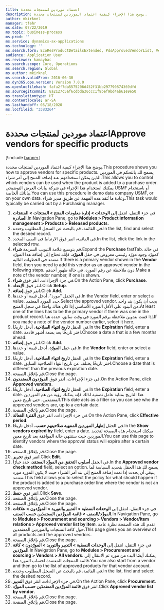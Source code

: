 ```yaml
---
title: اعتماد موردين لمنتجات محددة
description: يوضح هذا الإجراء كيفية اعتماد الموردين لمنتجات محددة.
author: mkirknel
manager: tfehr
ms.date: 07/22/2019
ms.topic: business-process
ms.prod: ''
ms.service: dynamics-ax-applications
ms.technology: ''
ms.search.form: EcoResProductDetailsExtended, PdsApprovedVendorList, VendTable
audience: Application User
ms.reviewer: kamaybac
ms.search.scope: Core, Operations
ms.search.region: Global
ms.author: mkirknel
ms.search.validFrom: 2016-06-30
ms.dyn365.ops.version: Version 7.0.0
ms.openlocfilehash: fafa2f7da5575206d452f31bb297790874369dfd
ms.sourcegitcommit: 8a2127c5af6cdbda30ccc1f9bef9bd4ab61e9e50
ms.translationtype: HT
ms.contentlocale: ar-SA
ms.lasthandoff: 05/18/2020
ms.locfileid: "3383264"
---
```

# <a name="approve-vendors-for-specific-products"></a><span data-ttu-id="47d02-103">اعتماد موردين لمنتجات محددة</span><span class="sxs-lookup"><span data-stu-id="47d02-103">Approve vendors for specific products</span></span>

[!include [banner](../../includes/banner.md)]

<span data-ttu-id="47d02-104">يوضح هذا الإجراء كيفية اعتماد الموردين لمنتجات محددة.</span><span class="sxs-lookup"><span data-stu-id="47d02-104">This procedure shows you how to approve vendors for specific products.</span></span> <span data-ttu-id="47d02-105">يسمح لك بالتحكم في الموردين الذين يمكن استخدامهم عند إضافة المنتج إلى أمر شراء.</span><span class="sxs-lookup"><span data-stu-id="47d02-105">This allows you to control which vendors can be used when the product is added to a purchase order.</span></span> <span data-ttu-id="47d02-106">يمكنك استخدام هذا الإجراء في شركة بيانات العرض التوضيحي USMF أو باستخدام بياناتك الخاصة.</span><span class="sxs-lookup"><span data-stu-id="47d02-106">You can use this procedure in demo data company USMF, or on your own data.</span></span> <span data-ttu-id="47d02-107">وعادة ما تُنفذ هذه المهمة عن طريق مدير شراء.</span><span class="sxs-lookup"><span data-stu-id="47d02-107">This task would typically be carried out by a Purchasing manager.</span></span>

1. <span data-ttu-id="47d02-108">‏‫في جزء التنقل، انتقل إلى **الوحدات > إدارة معلومات المنتج > المنتجات > المنتجات الصادرة‬‏‎**.</span><span class="sxs-lookup"><span data-stu-id="47d02-108">In Navigation Pane, go to **Modules > Product information management > Products > Released products**.</span></span>
2. <span data-ttu-id="47d02-109">في القائمة، قم بالبحث عن السجل المطلوب وحدده.</span><span class="sxs-lookup"><span data-stu-id="47d02-109">In the list, find and select the desired record.</span></span>
3. <span data-ttu-id="47d02-110">في القائمة، انقر فوق الارتباط في الصف المحدد.</span><span class="sxs-lookup"><span data-stu-id="47d02-110">In the list, click the link in the selected row.</span></span>
4. <span data-ttu-id="47d02-111">قم بتوسيع علامة التبويب السريعة **شراء**.</span><span class="sxs-lookup"><span data-stu-id="47d02-111">Expand the **Purchase** fastTab.</span></span> <span data-ttu-id="47d02-112">في حالة وجود مورّد رئيسي معروض في حقل **المورّد**، فإنك تحتاج إلى إضافة هذا المورّد‏‎ كمورّد معتمد في الخطوات التالية.</span><span class="sxs-lookup"><span data-stu-id="47d02-112">If there is a primary vendor shown in the **Vendor** field, then you need to add this vendor as an approved vendor in the following steps.</span></span> <span data-ttu-id="47d02-113">دون ملاحظة عن رقم المورد، في حالة ظهور أحدهم.</span><span class="sxs-lookup"><span data-stu-id="47d02-113">Make a note of the vendor number, if one is shown.</span></span>  
5. <span data-ttu-id="47d02-114">في جزء الإجراءات، انقر فوق **شراء‬**.</span><span class="sxs-lookup"><span data-stu-id="47d02-114">On the Action Pane, click **Purchase**.</span></span>
6. <span data-ttu-id="47d02-115">انقر فوق **الإعداد**.</span><span class="sxs-lookup"><span data-stu-id="47d02-115">Click **Setup**.</span></span>
7. <span data-ttu-id="47d02-116">انقر فوق **إضافة**.</span><span class="sxs-lookup"><span data-stu-id="47d02-116">Click **Add**.</span></span>
8. <span data-ttu-id="47d02-117">في الحقل "مورد"، أدخل قيمة أو حددها.</span><span class="sxs-lookup"><span data-stu-id="47d02-117">In the Vendor field, enter or select a value.</span></span> <span data-ttu-id="47d02-118">حدد المورد المعتمد.</span><span class="sxs-lookup"><span data-stu-id="47d02-118">Select the approved vendor.</span></span> <span data-ttu-id="47d02-119">يجب أن يكون بند واحد من البنود على الأقل المورد الأساسي إذا كان هناك واحدًا في سجل المنتج.</span><span class="sxs-lookup"><span data-stu-id="47d02-119">At least one of the lines has to be the primary vendor if there was one in the product record.</span></span> <span data-ttu-id="47d02-120">إذا قمت بتدوين ملاحظة برقم المورد في وقت سابق، حدده هنا.</span><span class="sxs-lookup"><span data-stu-id="47d02-120">If you made a note of the vendor number earlier, select it here.</span></span>  
9. <span data-ttu-id="47d02-121">في الحقل **تاريخ انتهاء الصلاحية**، أدخل تاريخًا.</span><span class="sxs-lookup"><span data-stu-id="47d02-121">In the **Expiration** field, enter a date.</span></span> <span data-ttu-id="47d02-122">اختر تاريخًا بعد بضعة أشهر قادمة.</span><span class="sxs-lookup"><span data-stu-id="47d02-122">Choose a date a that is a few months ahead.</span></span>  
10. <span data-ttu-id="47d02-123">انقر فوق **إضافة**.</span><span class="sxs-lookup"><span data-stu-id="47d02-123">Click **Add**.</span></span>
11. <span data-ttu-id="47d02-124">في حقل **المورّد**، أدخل قيمة أو حددها.</span><span class="sxs-lookup"><span data-stu-id="47d02-124">In the **Vendor** field, enter or select a value.</span></span>
12. <span data-ttu-id="47d02-125">في الحقل **تاريخ انتهاء الصلاحية**، أدخل تاريخًا.</span><span class="sxs-lookup"><span data-stu-id="47d02-125">In the **Expiration** field, enter a date.</span></span> <span data-ttu-id="47d02-126">اختر تاريخًا يختلف عن تاريخ انتهاء الصلاحية السابق.</span><span class="sxs-lookup"><span data-stu-id="47d02-126">Choose a date that is different than the previous expiration date.</span></span>  
13. <span data-ttu-id="47d02-127">قم بإغلاق الصفحة.</span><span class="sxs-lookup"><span data-stu-id="47d02-127">Close the page.</span></span>
14. <span data-ttu-id="47d02-128">في جزء الإجراءات، انقر فوق **المورّدون المعتمدون**.</span><span class="sxs-lookup"><span data-stu-id="47d02-128">On the Action Pane, click **Approved vendors**.</span></span>
15. <span data-ttu-id="47d02-129">في الحقل **تاريخ انتهاء الصلاحية**، أدخل تاريخًا.</span><span class="sxs-lookup"><span data-stu-id="47d02-129">In the **Expiration** field, enter a date.</span></span> <span data-ttu-id="47d02-130">هذا التاريخ بمثابة عامل تصفية لذلك فإنه يمكنك رؤية من هم الموردين المعتمدين، حتى تاريخ معين.</span><span class="sxs-lookup"><span data-stu-id="47d02-130">This date acts as a filter so you can see who the approved vendors are, up to a certain date.</span></span>  
16. <span data-ttu-id="47d02-131">قم بإغلاق الصفحة.</span><span class="sxs-lookup"><span data-stu-id="47d02-131">Close the page.</span></span>
17. <span data-ttu-id="47d02-132">في جزء الإجراءات، انقر فوق **الفترة الفعالة‬**.</span><span class="sxs-lookup"><span data-stu-id="47d02-132">On the Action Pane, click **Effective period**.</span></span>
18. <span data-ttu-id="47d02-133">في الحقل **إظهار الموردين المنتهية صلاحيتهم حسب‬**، أدخل تاريخًا.</span><span class="sxs-lookup"><span data-stu-id="47d02-133">In the **Show vendors expired by** field, enter a date.</span></span> <span data-ttu-id="47d02-134">يمكنك استخدام هذه الصفحة لتحديد الموردين حيث ستنتهي حالة الموافقة بعد تاريخ معين.</span><span class="sxs-lookup"><span data-stu-id="47d02-134">You can use this page to identify vendors where the approval status will expire after a certain date.</span></span>  
19. <span data-ttu-id="47d02-135">قم بإغلاق الصفحة.</span><span class="sxs-lookup"><span data-stu-id="47d02-135">Close the page.</span></span>
20. <span data-ttu-id="47d02-136">انقر فوق **تحرير**.</span><span class="sxs-lookup"><span data-stu-id="47d02-136">Click **Edit**.</span></span>
21. <span data-ttu-id="47d02-137">في الحقل **أسلوب التحقق من المورِّد المعتمَد**، حدد خيارًا.</span><span class="sxs-lookup"><span data-stu-id="47d02-137">In the **Approved vendor check method** field, select an option.</span></span> <span data-ttu-id="47d02-138">يسمح لك هذا الحقل بتحديد السياسة لما ينبغي أن يحدث إذا تمت إضافة المنتج إلى بند أمر الشراء حيث لا يكون المورد مورد معتمد.</span><span class="sxs-lookup"><span data-stu-id="47d02-138">This field allows you to select the policy for what should happen if the product is added to a purchase order line where the vendor is not an approved vendor.</span></span>  
22. <span data-ttu-id="47d02-139">انقر فوق **حفظ**.</span><span class="sxs-lookup"><span data-stu-id="47d02-139">Click **Save**.</span></span>
23. <span data-ttu-id="47d02-140">قم بإغلاق الصفحة.</span><span class="sxs-lookup"><span data-stu-id="47d02-140">Close the page.</span></span>
24. <span data-ttu-id="47d02-141">قم بإغلاق الصفحة.</span><span class="sxs-lookup"><span data-stu-id="47d02-141">Close the page.</span></span>
25. <span data-ttu-id="47d02-142">في جزء التنقل، انتقل إلى **الوحدات النمطية > التدبير والتوريد > المورِّدون > علاقات المورِّد/الصنف‬ > قائمة المورِّدين المعتمدَين حسب الصنف.**</span><span class="sxs-lookup"><span data-stu-id="47d02-142">In Navigation Pane, go to **Modules > Procurement and sourcing > Vendors > Vendor/item relations > Approved vendor list by item**.</span></span> <span data-ttu-id="47d02-143">تقدم لك هذه الصفحة نظرة عامة حول كافة المنتجات والموردين المعتمدين.</span><span class="sxs-lookup"><span data-stu-id="47d02-143">This page gives you an overview of all products and the approved vendors.</span></span>  
26. <span data-ttu-id="47d02-144">قم بإغلاق الصفحة.</span><span class="sxs-lookup"><span data-stu-id="47d02-144">Close the page.</span></span>
27. <span data-ttu-id="47d02-145">في جزء التنقل، انتقل إلى **الوحدات النمطية > التدبير والتوريد > المورّدون‬ > كافة المورّدين‬**.</span><span class="sxs-lookup"><span data-stu-id="47d02-145">In Navigation Pane, go to **Modules > Procurement and sourcing > Vendors > All vendors**.</span></span> <span data-ttu-id="47d02-146">يمكنك أيضًا البدء من مورد ثم الانتقال إلى قائمة المنتجات المعتمدة لحساب المورد هذا.</span><span class="sxs-lookup"><span data-stu-id="47d02-146">You can also start from a vendor and then go to the list of approved products for that vendor account.</span></span>  
28. <span data-ttu-id="47d02-147">في القائمة، قم بالبحث عن السجل المطلوب وحدده.</span><span class="sxs-lookup"><span data-stu-id="47d02-147">In the list, find and select the desired record.</span></span>
29. <span data-ttu-id="47d02-148">في جزء الإجراءات، انقر فوق **التدبير**.</span><span class="sxs-lookup"><span data-stu-id="47d02-148">On the Action Pane, click **Procurement**.</span></span>
30. <span data-ttu-id="47d02-149">انقر فوق **قائمة المورِّدين المعتمدَين حسب المورِّد‬**.</span><span class="sxs-lookup"><span data-stu-id="47d02-149">Click **Approved vendor list by vendor**.</span></span>
31. <span data-ttu-id="47d02-150">قم بإغلاق الصفحة.</span><span class="sxs-lookup"><span data-stu-id="47d02-150">Close the page.</span></span>
32. <span data-ttu-id="47d02-151">قم بإغلاق الصفحة.</span><span class="sxs-lookup"><span data-stu-id="47d02-151">Close the page.</span></span>

